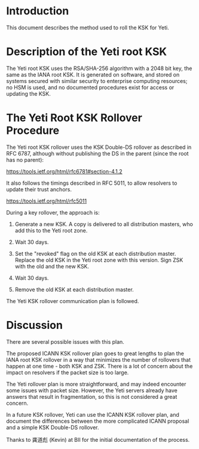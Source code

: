 Introduction
============
This document describes the method used to roll the KSK for Yeti.

Description of the Yeti root KSK 
================================
The Yeti root KSK uses the RSA/SHA-256 algorithm with a 2048 bit key,
the same as the IANA root KSK. It is generated on software, and stored
on systems secured with similar security to enterprise computing
resources; no HSM is used, and no documented procedures exist for
access or updating the KSK.

The Yeti Root KSK Rollover Procedure
====================================
The Yeti root KSK rollover uses the KSK Double-DS rollover as
described in RFC 6787, although without publishing the DS in the
parent (since the root has no parent):

https://tools.ietf.org/html/rfc6781#section-4.1.2

It also follows the timings described in RFC 5011, to allow resolvers
to update their trust anchors.

https://tools.ietf.org/html/rfc5011

During a key rollover, the approach is:

1. Generate a new KSK. A copy is delivered to all distribution
   masters, who add this to the Yeti root zone.

2. Wait 30 days.

3. Set the "revoked" flag on the old KSK at each distribution master.
   Replace the old KSK in the Yeti root zone with this version. Sign
   ZSK with the old and the new KSK.

4. Wait 30 days.

5. Remove the old KSK at each distribution master.

The Yeti KSK rollover communication plan is followed.

Discussion
==========
There are several possible issues with this plan.

The proposed ICANN KSK rollover plan goes to great lengths to
plan the IANA root KSK rollover in a way that minimizes the number of
rollovers that happen at one time - both KSK and ZSK. There is a lot
of concern about the impact on resolvers if the packet size is too
large.

The Yeti rollover plan is more straightforward, and may indeed
encounter some issues with packet size. However, the Yeti servers
already have answers that result in fragmentation, so this is not
considered a great concern.

In a future KSK rollover, Yeti can use the ICANN KSK rollover plan,
and document the differences between the more complicated ICANN
proposal and a simple KSK Double-DS rollover.

Thanks to 龚道彪 (Kevin) at BII for the initial documentation of the
process.

